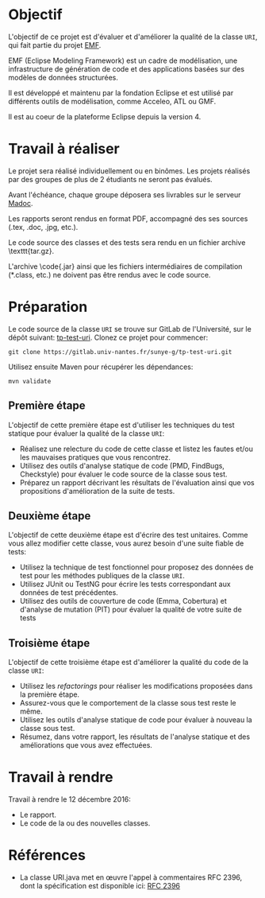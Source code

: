 # Objectif

L'objectif de ce projet est d'évaluer et d'améliorer la qualité de la classe `URI`, qui fait partie du projet [EMF](https://github.com/eclipse/emf).

EMF (Eclipse Modeling Framework) est un cadre de modélisation, une infrastructure de génération de code et des applications basées sur des modèles de données structurées.

Il est développé et maintenu par la fondation Eclipse et est utilisé par différents outils de modélisation, comme Acceleo, ATL ou GMF.

Il est au coeur de la plateforme Eclipse depuis la version 4.

# Travail à réaliser

Le projet sera réalisé individuellement ou en binômes. Les projets réalisés par des groupes de plus de 2 étudiants ne seront pas évalués.

Avant l'échéance, chaque groupe déposera ses livrables sur le serveur [Madoc](http://madoc.univ-nantes.fr/).

Les rapports seront rendus en format PDF, accompagné des ses sources (.tex, .doc, .jpg, etc.). 

Le code source des classes et des tests sera rendu en un fichier archive \texttt{tar.gz}.

L'archive \code{.jar} ainsi que les fichiers intermédiaires de compilation (*.class, etc.) ne doivent pas être rendus avec le code source.

# Préparation
Le code source de la classe `URI` se trouve sur GitLab de l'Université, sur le dépôt suivant:
[tp-test-uri](https://gitlab.univ-nantes.fr/sunye-g/tp-test-uri). 
Clonez ce projet pour commencer:

    git clone https://gitlab.univ-nantes.fr/sunye-g/tp-test-uri.git

Utilisez ensuite Maven pour récupérer les dépendances:

    mvn validate

## Première étape

L'objectif de cette première étape est d'utiliser les techniques du test statique pour évaluer la qualité de la classe `URI`:

- Réalisez une relecture du code de cette classe et listez les fautes et/ou les mauvaises pratiques que vous rencontrez.
- Utilisez des outils d'analyse statique de code (PMD, FindBugs, Checkstyle) pour évaluer le code source de la classe sous test.
- Préparez un rapport décrivant les résultats de l'évaluation ainsi que vos propositions d'amélioration de la suite de tests.


## Deuxième étape
L'objectif de cette deuxième étape est d'écrire des test unitaires. Comme vous allez modifier cette classe, vous aurez besoin d'une suite fiable de tests:

- Utilisez la technique de test fonctionnel pour proposez des données de test pour les méthodes publiques de la classe `URI`.
- Utilisez JUnit ou TestNG pour écrire les tests correspondant aux données de test précédentes.
- Utilisez des outils de couverture de code (Emma, Cobertura) et d'analyse de mutation (PIT) pour évaluer la qualité de votre suite de tests

## Troisième étape
L'objectif de cette troisième étape est d'améliorer la qualité du code de la classe `URI`:

- Utilisez les _refactorings_ pour réaliser les modifications proposées dans la première étape.
- Assurez-vous que le comportement de la classe sous test reste le même.
- Utilisez les outils d'analyse statique de code pour évaluer à nouveau la classe sous test.
- Résumez, dans votre rapport, les résultats de l'analyse statique et des améliorations que vous avez effectuées.

# Travail à rendre

Travail à rendre le 12 décembre 2016:

- Le rapport.
- Le code de la ou des nouvelles classes.

# Références

- La classe URI.java met en œuvre l'appel à commentaires RFC 2396, dont la spécification est disponible ici: [RFC 2396](http://www.ietf.org/rfc/rfc2396.txt)
